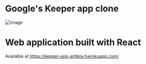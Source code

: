 # Google's Keeper app clone

![image](https://user-images.githubusercontent.com/33368204/200176556-6a8dfddb-b5da-4265-bbd2-c17ad2525408.png)

# Web application built with React

Available at https://keeper-app-artikov.herokuapp.com/

